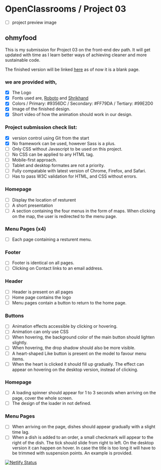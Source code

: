 # OpenClassrooms / Project 03

- [ ] project preview image

## ohmyfood

This is my submission for Project 03 on the front-end dev path. It will get updated with time as I learn better ways of achieving cleaner and more sustainable code. 

The finished version will be linked [here](https://hazim.github.io/OCproject3/) as of now it is a blank page. 

### we are provided with,
- [x] The Logo
- [x] Fonts used are, [Roboto](https://fonts.google.com/specimen/Roboto?query=roboto) and [Shrikhand](https://fonts.google.com/specimen/Shrikhand?query=shrikhand)
- [x] Colors / Primary: #9356DC / Secondary: #FF79DA / Tertiary: #99E2D0 
- [x] Image of the finished design.
- [x] Short video of how the animation should work in our design. 

### Project submission check list:
- [x] version control using Git from the start
- [x] No framework can be used, however Sass is a plus. 
- [ ] Only CSS without Javascript to be used on this project. 
- [ ] No CSS can be applied to any HTML tag.
- [ ] Mobile-first approach. 
- [ ] Tablet and desktop formates are not a priority. 
- [ ] Fully compatable with latest version of Chrome, Firefox, and Safari.
- [ ] Has to pass W3C validation for HTML, and CSS without errors.

### Homepage 
- [ ] Display the location of resturent 
- [ ] A short presentation 
- [ ] A section containing the four menus in the form of maps. When clicking on the map, the user is redirected to the menu page.

### Menu Pages (x4)
- [ ] Each page containing a resturent menu. 

### Footer 
- [ ] Footer is identical on all pages. 
- [ ] Clicking on Contact links to an email address. 

### Header 
- [ ] Header is present on all pages
- [ ] Home page contains the logo
- [ ] Menu pages contain a button to return to the home page. 

### Buttons
- [ ] Animation effects accessible by clicking or hovering.
- [ ] Animation can only use CSS 
- [ ] When hovering, the background color of the main button should lighten slightly. 
- [ ] When hovering, the drop shadow should also be more visible. 
- [ ] A heart-shaped Like button is present on the model to favour menu items. 
- [ ] When the heart is clicked it should fill up gradually. The effect can appear on hovering on the desktop version, instead of clicking. 

### Homepage
- [ ] A loading spinner should appear for 1 to 3 seconds when arriving on the page, cover the whole screen. 
- [ ] The design of the loader in not defined. 

### Menu Pages
- [ ] When arriving on the page, dishes should appear gradually with a slight time lag. 
- [ ] When a dish is added to an order, a small checkmark will appear to the right of the dish. The tick should slide from right to left. On the desktop version it can happen on hover. In case the title is too long it will have to be trimmed with suspension points. An example is provided. 

[![Netlify Status](https://api.netlify.com/api/v1/badges/c69554c0-b873-497f-b016-4b53f366f9ef/deploy-status)](https://app.netlify.com/sites/ocohmyfood/deploys)
